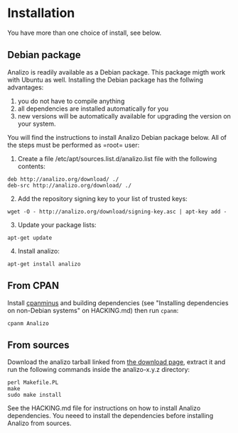 # Installation

You have more than one choice of install, see below.

## Debian package

Analizo is readily available as a Debian package. This package migth work with
Ubuntu as well. Installing the Debian package has the follwing advantages:

  1. you do not have to compile anything
  2. all dependencies are installed automatically for you
  3. new versions will be automatically available for upgrading the version
     on your system.

You will find the instructions to install Analizo Debian package below. All of
the steps must be performed as =root= user:

1) Create a file /etc/apt/sources.list.d/analizo.list file with the following
contents:

```console
deb http://analizo.org/download/ ./
deb-src http://analizo.org/download/ ./
```

2) Add the repository signing key to your list of trusted keys:

```console
wget -O - http://analizo.org/download/signing-key.asc | apt-key add -
```

3) Update your package lists:

```console
apt-get update
```

4) Install analizo:

```console
apt-get install analizo
```

## From CPAN

Install [cpanminus](https://metacpan.org/pod/App::cpanminus) and building
dependencies (see "Installing dependencies on non-Debian systems" on
HACKING.md) then run `cpanm`:

```console
cpanm Analizo
```

## From sources

Download the analizo tarball linked from
<span class='repository'><a href="http://analizo.org/download.html">the download page</a></span>,
extract it and run the following commands inside the analizo-x.y.z directory:

```console
perl Makefile.PL
make
sudo make install
```

See the HACKING.md file for instructions on how to install Analizo dependencies.
You neeed to install the dependencies before installing Analizo from sources.
